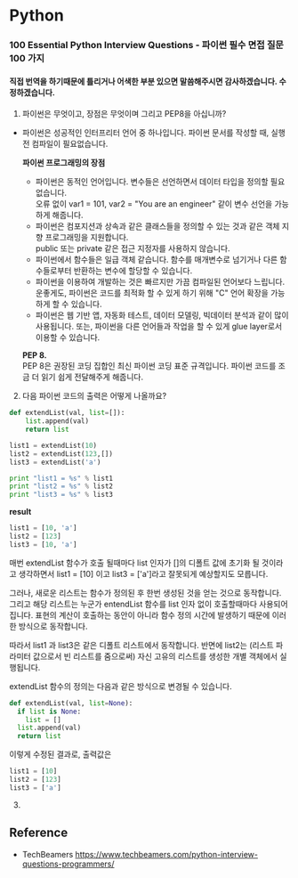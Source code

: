 # Python

### 100 Essential Python Interview Questions - 파이썬 필수 면접 질문 100 가지   
#### 직접 번역을 하기때문에 틀리거나 어색한 부분 있으면 말씀해주시면 감사하겠습니다. 수정하겠습니다.

1. 파이썬은 무엇이고, 장점은 무엇이며 그리고 PEP8을 아십니까?
- 파이썬은 성공적인 인터프리터 언어 중 하나입니다. 파이썬 문서를 작성할 때, 실행 전 컴파일이 필요없습니다.   

  __파이썬 프로그래밍의 장점__   
  * 파이썬은 동적인 언어입니다. 변수들은 선언하면서 데이터 타입을 정의할 필요 없습니다.   
  오류 없이 var1 = 101, var2 = "You are an engineer" 같이 변수 선언을 가능하게 해줍니다.   
  * 파이썬은 컴포지션과 상속과 같은 클래스들을 정의할 수 있는 것과 같은 객체 지향 프로그래밍을 지원합니다.   
  public 또는 private 같은 접근 지정자를 사용하지 않습니다.
  * 파이썬에서 함수들은 일급 객체 같습니다. 함수를 매개변수로 넘기거나 다른 함수들로부터 반환하는 변수에 할당할 수 있습니다.
  * 파이썬을 이용하여 개발하는 것은 빠르지만 가끔 컴파일된 언어보다 느립니다. 운좋게도, 파이썬은 코드를 최적화 할 수 있게 하기 위해 "C" 언어 확장을 가능하게 할 수 있습니다.
  * 파이썬은 웹 기반 앱, 자동화 테스트, 데이터 모델링, 빅데이터 분석과 같이 많이 사용됩니다. 또는, 파이썬을 다른 언어들과 작업을 할 수 있게 glue layer로서 이용할 수 있습니다.

  __PEP 8.__   
  PEP 8은 권장된 코딩 집합인 최신 파이썬 코딩 표준 규격입니다. 파이썬 코드를 조금 더 읽기 쉽게 전달해주게 해줍니다.   

2. 다음 파이썬 코드의 출력은 어떻게 나올까요?
```python   
def extendList(val, list=[]):
    list.append(val)
    return list

list1 = extendList(10)
list2 = extendList(123,[])
list3 = extendList('a')

print "list1 = %s" % list1
print "list2 = %s" % list2
print "list3 = %s" % list3
```   
   __result__   
```python
list1 = [10, 'a']
list2 = [123]
list3 = [10, 'a']
```   
매번 extendList 함수가 호출 될때마다 list 인자가 []의 디폴트 값에 초기화 될 것이라고 생각하면서 list1 = [10] 이고 list3 = ['a']라고 잘못되게 예상할지도 모릅니다.   
   
그러나, 새로운 리스트는 함수가 정의된 후 한번 생성된 것을 얻는 것으로 동작합니다. 그리고 해당 리스트는 누군가 entendList 함수를 list 인자 없이 호출할때마다 사용되어집니다. 표현의 계산이 호출하는 동안이 아니라 함수 정의 시간에 발생하기 때문에 이러한 방식으로 동작합니다.   
   
따라서 list1 과 list3은 같은 디폴트 리스트에서 동작합니다. 반면에 list2는 (리스트 파라미터 값으로서 빈 리스트를 줌으로써) 자신 고유의 리스트를 생성한 개별 객체에서 실행됩니다.   
   
extendList 함수의 정의는 다음과 같은 방식으로 변경될 수 있습니다.   
```python
def extendList(val, list=None):
  if list is None:
    list = []
  list.append(val)
  return list
```   
이렇게 수정된 결과로, 출력값은   
```python
list1 = [10]
list2 = [123]
list3 = ['a']
```   
3. 




## Reference
* TechBeamers
<https://www.techbeamers.com/python-interview-questions-programmers/>


